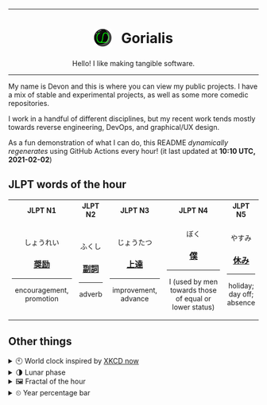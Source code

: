 ***

<h1 align="center">
<sub>
    <img src="readme/resources/avatar.png" height="36">
</sub>
&nbsp;
Gorialis
</h1>
<p align="center">
Hello! I like making tangible software.
</p>

***

My name is Devon and this is where you can view my public projects. I have a mix of stable and experimental projects, as well as some more comedic repositories.

I work in a handful of different disciplines, but my recent work tends mostly towards reverse engineering, DevOps, and graphical/UX design.

As a fun demonstration of what I can do, this README *dynamically regenerates* using GitHub Actions every hour! (it last updated at **10:10 UTC, 2021-02-02**)

<h2>JLPT words of the hour</h2>
<table>
    <tr>
        <th>JLPT N1</th>
        <th>JLPT N2</th>
        <th>JLPT N3</th>
        <th>JLPT N4</th>
        <th>JLPT N5</th>
    </tr>
    <tr>
        <td>
            <p align="center">しょうれい</p>
            <h3 align="center"><b><a href="https://jisho.org/search/%E5%A5%A8%E5%8A%B1">奨励</a></b></h3>
            <hr>
            <p align="center">encouragement,<wbr> promotion</p>
        </td>
        <td>
            <p align="center">ふくし</p>
            <h3 align="center"><b><a href="https://jisho.org/search/%E5%89%AF%E8%A9%9E">副詞</a></b></h3>
            <hr>
            <p align="center">adverb</p>
        </td>
        <td>
            <p align="center">じょうたつ</p>
            <h3 align="center"><b><a href="https://jisho.org/search/%E4%B8%8A%E9%81%94">上達</a></b></h3>
            <hr>
            <p align="center">improvement,<wbr> advance</p>
        </td>
        <td>
            <p align="center">ぼく</p>
            <h3 align="center"><b><a href="https://jisho.org/search/%E5%83%95">僕</a></b></h3>
            <hr>
            <p align="center">I (used by men towards those of equal or lower status)</p>
        </td>
        <td>
            <p align="center">やすみ</p>
            <h3 align="center"><b><a href="https://jisho.org/search/%E4%BC%91%E3%81%BF">休み</a></b></h3>
            <hr>
            <p align="center">holiday;<br> day off;<br> absence</p>
        </td>
    </tr>
</table>

<h2>Other things</h2>
<details>
<summary>🕙  World clock inspired by <a href="https://xkcd.com/now">XKCD now</a></summary>

> <img src="generated/now.png" width="512">

</details>
<details>
<summary>🌗 Lunar phase</summary>

The moon is approximately 70.50% through its phase (Last Quarter).

</details>
<details>
<summary>&#x1f5bc; Fractal of the hour</summary>

> <img src="generated/fractal.png" width="512">

</details>
<details>
<summary>&#x23f2; Year percentage bar</summary>
<pre><code>2021 [█▁▁▁▁▁▁▁▁▁▁▁▁▁▁▁▁▁▁▁] 8.88%</code></pre>
</details>

